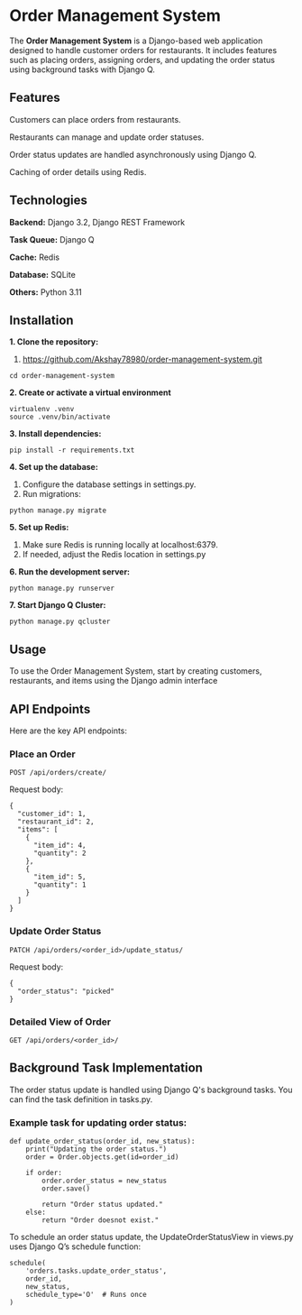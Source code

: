 # Order Management System


The **Order Management System** is a Django-based web application designed to handle customer orders for restaurants. It includes features such as placing orders, assigning orders, and updating the order status using background tasks with Django Q.





## **Features**

Customers can place orders from restaurants.

Restaurants can manage and update order statuses.

Order status updates are handled asynchronously using Django Q.

Caching of order details using Redis.






## **Technologies**

**Backend:** Django 3.2, Django REST Framework

**Task Queue:** Django Q

**Cache:** Redis

**Database:** SQLite

**Others:** Python 3.11






## **Installation**

**1. Clone the repository:**
  1. https://github.com/Akshay78980/order-management-system.git
```     
cd order-management-system
```

**2. Create or activate a virtual environment**
```
virtualenv .venv
source .venv/bin/activate
```

**3. Install dependencies:**
```
pip install -r requirements.txt
```

**4. Set up the database:**
  1. Configure the database settings in settings.py.
  2. Run migrations:
```        
python manage.py migrate
```
    
**5. Set up Redis:**
  1. Make sure Redis is running locally at localhost:6379.
  2. If needed, adjust the Redis location in settings.py

**6. Run the development server:**
```
python manage.py runserver
```
    
**7. Start Django Q Cluster:**
```
python manage.py qcluster
```



## **Usage**

To use the Order Management System, start by creating customers, restaurants, and items using the Django admin interface




## **API Endpoints**

Here are the key API endpoints:

### **Place an Order**

```
POST /api/orders/create/
```

Request body:
```
{
  "customer_id": 1,
  "restaurant_id": 2,
  "items": [
    {
      "item_id": 4,
      "quantity": 2
    },
    {
      "item_id": 5,
      "quantity": 1
    }
  ]
}
```

### **Update Order Status**

```
PATCH /api/orders/<order_id>/update_status/
```

Request body:

```
{
  "order_status": "picked"
}
```

### **Detailed View of Order**

```
GET /api/orders/<order_id>/
```



## **Background Task Implementation**

The order status update is handled using Django Q's background tasks. You can find the task definition in tasks.py.

### **Example task for updating order status:**

```
def update_order_status(order_id, new_status):
    print("Updating the order status.")
    order = Order.objects.get(id=order_id)
    
    if order:
        order.order_status = new_status
        order.save()
        
        return "Order status updated."
    else:
        return "Order doesnot exist."
```


To schedule an order status update, the UpdateOrderStatusView in views.py uses Django Q’s schedule function:

```
schedule(
    'orders.tasks.update_order_status',
    order_id,
    new_status,
    schedule_type='O'  # Runs once
)
```






 
